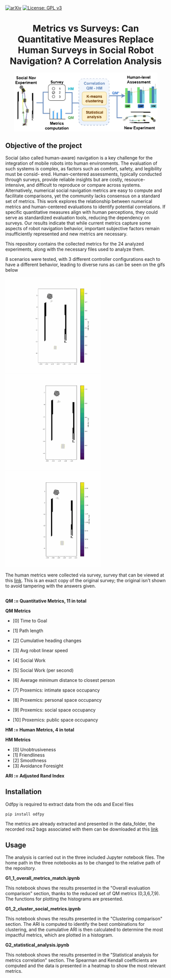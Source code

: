 [![arXiv](http://img.shields.io/badge/arXiv-2001.09136-B31B1B.svg)](https://arxiv.org/abs/2107.00606)
[![License: GPL v3](https://img.shields.io/badge/License-GPLv3-blue.svg)](https://www.gnu.org/licenses/gpl-3.0) 


<h1 align="center">  Metrics vs Surveys: Can Quantitative Measures Replace Human Surveys in Social Robot Navigation? A Correlation Analysis
</h1>

<!-- [Graphical abstract goes here]
<p align="center">
  <img src="https://amlbrown.com/wp-content/uploads/2015/10/11219225_10153619513398446_2657606012680909527_n.jpg" alt="Alternative text" width="450"/>
</p> -->
<p align="center">
  <img src="./images/Corr-Metrics.drawio.png" alt="Correlation Metrics Analysis" width="450"/>
</p>

## Objective of the project


Social (also called human-aware) navigation is a
key challenge for the integration of mobile robots into human
environments. The evaluation of such systems is complex, as
factors such as comfort, safety, and legibility must be consid-
ered. Human-centered assessments, typically conducted through
surveys, provide reliable insights but are costly, resource-
intensive, and difficult to reproduce or compare across systems.
Alternatively, numerical social navigation metrics are easy to
compute and facilitate comparisons, yet the community lacks
consensus on a standard set of metrics.
This work explores the relationship between numerical
metrics and human-centered evaluations to identify potential
correlations. If specific quantitative measures align with human
perceptions, they could serve as standardized evaluation tools,
reducing the dependency on surveys. Our results indicate that
while current metrics capture some aspects of robot navigation
behavior, important subjective factors remain insufficiently
represented and new metrics are necessary.

This repository contains the collected metrics for the 24 analyzed experiments, along with the necessary files used to analyze them.

8 scenarios were tested, with 3 different controller configurations each to have a different behavior, leading to diverse runs as can be seen on the gifs below
<p align="left">
  <img src="./images/first_passing.gif" alt="First Passing" width="300" style="display: inline-block; margin-right: 20px;"/>
  <img src="./images/second_passing.gif" alt="Second Passing" width="300" style="display: inline-block; margin-right: 20px"/>
  <img src="./images/third_passing.gif" alt="Third Passing" width="300"
  style="display: inline-block;"/>
</p>

The human metrics were collected via survey, survey that can be viewed at this [link](https://docs.google.com/forms/d/e/1FAIpQLSf_Dl9Fxwj-b9akZzA06BRVu8GOQalZP8z9UsHuONQnMncChA/viewform?usp=dialog). This is an exact copy of the original survey; the original isn't shown to avoid tampering with the answers given.

##


**QM := Quantitative Metrics, 11 in total**

**QM Metrics**
- [0] Time to Goal
- [1] Path length
- [2] Cumulative heading changes
- [3] Avg robot linear speed

- [4] Social Work 
- [5] Social Work (per second)
- [6] Average minimum distance to closest person
- [7] Proxemics: intimate space occupancy
- [8] Proxemics: personal space occupancy
- [9] Proxemics: social space occupancy
- [10] Proxemics: public space occupancy

**HM := Human Metrics, 4 in total**

**HM Metrics**
- [0] Unobtrusiveness
- [1] Friendliness
- [2] Smoothness
- [3] Avoidance Foresight

**ARI := Adjusted Rand Index**



## Installation

Odfpy is required to extract data from the ods and Excel files
```
pip install odfpy
```
<!--Always use ```pipreqs``` to generate the requirements.txt file.
```
pip install -r requirements.txt
```-->
The metrics are already extracted and presented in the data_folder, the recorded ros2 bags associated with them can be downloaded at this [link](https://drive.google.com/file/d/1DMiw7qAvpCDC3eAf4Af-XRlvGY9o6DQf/view?usp=drive_link)



## Usage
The analysis is carried out in the three included Jupyter notebook files.
The home path in the three notebooks as to be changed to the relative path of the repository.

**G1_1_overall_metrics_match.ipynb**

This notebook shows the results presented in the "Overall evaluation comparison" section, thanks to the reduced set of QM metrics (0,3,6,7,9). The functions for plotting the histograms are presented.

**G1_2_cluster_social_metrics.ipynb**

This notebook shows the results presented in the  "Clustering comparison" section. The ARI is computed to identify the best combinations for clustering, and the cumulative ARI is then calculated to determine the most impactful metrics, which are plotted in a histogram.

**G2_statistical_analysis.ipynb**

This notebook shows the results presented in the "Statistical analysis for metrics correlation" section. The Spearman and Kendall coefficients are computed and the data is presented in a heatmap to show the most relevant metrics.




<!--# Citations
Remind users to cite your work, e.g.:

This repository is intended for scientific research purposes.
If you want to use this code for your research, please cite our work ([Paper Name](https://arxiv.org/)).

```
[.bib citation here]
```

<!--# References
[Other references that should be cited when using this repository here]

# Acknowledgements
[Acknowledgements here]
-->

